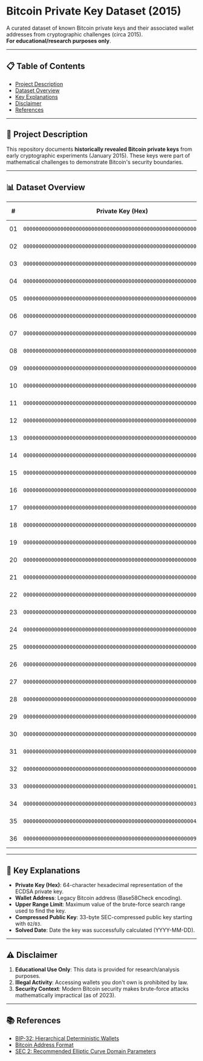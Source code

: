 # Bitcoin Private Key Dataset (2015)

A curated dataset of known Bitcoin private keys and their associated wallet addresses from cryptographic challenges (circa 2015).  
**For educational/research purposes only**.

---

## 📋 Table of Contents
- [Project Description](#-project-description)
- [Dataset Overview](#-dataset-overview)
- [Key Explanations](#-key-explanations)
- [Disclaimer](#-disclaimer)
- [References](#-references)

---

## 🧩 Project Description
This repository documents **historically revealed Bitcoin private keys** from early cryptographic experiments (January 2015). These keys were part of mathematical challenges to demonstrate Bitcoin's security boundaries.

---

## 📊 Dataset Overview

| #  | Private Key (Hex)                           | Wallet Address                      | Upper Range Limit | Compressed Public Key (Hex)                   | Solved Date  |
|----|--------------------------------------------|-------------------------------------|-------------------|-----------------------------------------------|--------------|
| 01 | `0000000000000000000000000000000000000000000000000000000000000001` | 1BgGZ9tcN4rm9KBzDn7KprQz87SZ26SAMH | 1                 | `0279be667ef9dcbbac55a06295ce870b07029bfcdb2dce28d959f2815b16f81798` | 2015-01-15   |
| 02 | `0000000000000000000000000000000000000000000000000000000000000003` | 1CUNEBjYrCn2y1SdiUMohaKUi4wpP326Lb | 3                 | `02f9308a019258c31049344f85f89d5229b531c845836f99b08601f113bce036f9` | 2015-01-15   |
| 03 | `0000000000000000000000000000000000000000000000000000000000000007` | 19ZewH8Kk1PDbSNdJ97FP4EiCjTRaZMZQA | 7                 | `025cbdf0646e5db4eaa398f365f2ea7a0e3d419b7e0330e39ce92bddedcac4f9bc` | 2015-01-15   |
| 04 | `0000000000000000000000000000000000000000000000000000000000000008` | 1EhqbyUMvvs7BfL8goY6qcPbD6YKfPqb7e | 15                | `022f01e5e15cca351daff3843fb70f3c2f0a1bdd05e5af888a67784ef3e10a2a01` | 2015-01-15   |
| 05 | `0000000000000000000000000000000000000000000000000000000000000015` | 1E6NuFjCi27W5zoXg8TRdcSRq84zJeBW3k | 31                | `02352bbf4a4cdd12564f93fa332ce333301d9ad40271f8107181340aef25be59d5` | 2015-01-15   |
| 06 | `0000000000000000000000000000000000000000000000000000000000000031` | 1PitScNLyp2HCygzadCh7FveTnfmpPbfp8 | 63                | `03f2dac991cc4ce4b9ea44887e5c7c0bce58c80074ab9d4dbaeb28531b7739f530` | 2015-01-15   |
| 07 | `000000000000000000000000000000000000000000000000000000000000004C` | 1McVt1vMtCC7yn5b9wgX1833yCcLXzueeC | 127               | `0296516a8f65774275278d0d7420a88df0ac44bd64c7bae07c3fe397c5b3300b23` | 2015-01-15   |
| 08 | `00000000000000000000000000000000000000000000000000000000000000E0` | 1M92tSqNmQLYw33fuBvjmeadirh1ysMBxK | 255               | `0308bc89c2f919ed158885c35600844d49890905c79b357322609c45706ce6b514` | 2015-01-15   |
| 09 | `00000000000000000000000000000000000000000000000000000000000001D3` | 1CQFwcjw1dwhtkVWBttNLDtqL7ivBonGPV | 511               | `0243601d61c836387485e9514ab5c8924dd2cfd466af34ac95002727e1659d60f7` | 2015-01-15   |
| 10 | `0000000000000000000000000000000000000000000000000000000000000202` | 1LeBZP5QCwwgXRtmVUvTVrraqPUokyLHqe | 1023              | `03a7a4c30291ac1db24b4ab00c442aa832f7794b5a0959bec6e8d7fee802289dcd` | 2015-01-15   |
| 11 | `0000000000000000000000000000000000000000000000000000000000000483` | 1PgQVLmst3Z314JrQn5TNiys8Hc38TcXJu | 2047              | `038b05b0603abd75b0c57489e451f811e1afe54a8715045cdf4888333f3ebc6e8b` | 2015-01-15   |
| 12 | `0000000000000000000000000000000000000000000000000000000000000A7B` | 1DBaumZxUkM4qMQRt2LVWyFJq5kDtSZQot | 4095              | `038b00fcbfc1a203f44bf123fc7f4c91c10a85c8eae9187f9d22242b4600ce781c` | 2015-01-15   |
| 13 | `0000000000000000000000000000000000000000000000000000000000001460` | 1Pie8JkxBT6MGPz9Nvi3fsPkr2D8q3GBc1 | 8191              | `03aadaaab1db8d5d450b511789c37e7cfeb0eb8b3e61a57a34166c5edc9a4b869d` | 2015-01-15   |
| 14 | `0000000000000000000000000000000000000000000000000000000000002930` | 1ErZWg5cFCe4Vw5BzgfzB74VNLaXEiEkhk | 16383             | `03b4f1de58b8b41afe9fd4e5ffbdafaeab86c5db4769c15d6e6011ae7351e54759` | 2015-01-15   |
| 15 | `00000000000000000000000000000000000000000000000000000000000068F3` | 1QCbW9HWnwQWiQqVo5exhAnmfqKRrCRsvW | 32767             | `02fea58ffcf49566f6e9e9350cf5bca2861312f422966e8db16094beb14dc3df2c` | 2015-01-15   |
| 16 | `000000000000000000000000000000000000000000000000000000000000C936` | 1BDyrQ6WoF8VN3g9SAS1iKZcPzFfnDVieY | 65535             | `029d8c5d35231d75eb87fd2c5f05f65281ed9573dc41853288c62ee94eb2590b7a` | 2015-01-15   |
| 17 | `000000000000000000000000000000000000000000000000000000000001764F` | 1HduPEXZRdG26SUT5Yk83mLkPyjnZuJ7Bm | 131071            | `033f688bae8321b8e02b7e6c0a55c2515fb25ab97d85fda842449f7bfa04e128c3` | 2015-01-15   |
| 18 | `000000000000000000000000000000000000000000000000000000000003080D` | 1GnNTmTVLZiqQfLbAdp9DVdicEnB5GoERE | 262143            | `020ce4a3291b19d2e1a7bf73ee87d30a6bdbc72b20771e7dfff40d0db755cd4af1` | 2015-01-15   |
| 19 | `000000000000000000000000000000000000000000000000000000000005749F` | 1NWmZRpHH4XSPwsW6dsS3nrNWfL1yrJj4w | 524287            | `0385663c8b2f90659e1ccab201694f4f8ec24b3749cfe5030c7c3646a709408e19` | 2015-01-15   |
| 20 | `00000000000000000000000000000000000000000000000000000000000D2C55` | 1HsMJxNiV7TLxmoF6uJNkydxPFDog4NQum | 1048575           | `033c4a45cbd643ff97d77f41ea37e843648d50fd894b864b0d52febc62f6454f7c` | 2015-01-15   |
| 21 | `00000000000000000000000000000000000000000000000000000000001BA534` | 14oFNXucftsHiUMY8uctg6N487riuyXs4h | 2097151           | `031a746c78f72754e0be046186df8a20cdce5c79b2eda76013c647af08d306e49e` | 2015-01-15   |
| 22 | `00000000000000000000000000000000000000000000000000000000002DE40F` | 1CfZWK1QTQE3eS9qn61dQjV89KDjZzfNcv | 4194303           | `023ed96b524db5ff4fe007ce730366052b7c511dc566227d929070b9ce917abb43` | 2015-01-15   |
| 23 | `0000000000000000000000000000000000000000000000000000000000556E52` | 1L2GM8eE7mJWLdo3HZS6su1832NX2txaac | 8388607           | `03f82710361b8b81bdedb16994f30c80db522450a93e8e87eeb07f7903cf28d04b` | 2015-01-15   |
| 24 | `0000000000000000000000000000000000000000000000000000000000DC2A04` | 1rSnXMr63jdCuegJFuidJqWxUPV7AtUf7  | 16777215          | `036ea839d22847ee1dce3bfc5b11f6cf785b0682db58c35b63d1342eb221c3490c` | 2015-01-15   |
| 25 | `0000000000000000000000000000000000000000000000000000000001FA5EE5` | 15JhYXn6Mx3oF4Y7PcTAv2wVVAuCFFQNiP | 33554431          | `03057fbea3a2623382628dde556b2a0698e32428d3cd225f3bd034dca82dd7455a` | 2015-01-15   |
| 26 | `000000000000000000000000000000000000000000000000000000000340326E` | 1JVnST957hGztonaWK6FougdtjxzHzRMMg | 67108863          | `024e4f50a2a3eccdb368988ae37cd4b611697b26b29696e42e06d71368b4f3840f` | 2015-01-15   |
| 27 | `0000000000000000000000000000000000000000000000000000000006AC3875` | 128z5d7nN7PkCuX5qoA4Ys6pmxUYnEy86k | 134217727         | `031a864bae3922f351f1b57cfdd827c25b7e093cb9c88a72c1cd893d9f90f44ece` | 2015-01-15   |
| 28 | `000000000000000000000000000000000000000000000000000000000D916CE8` | 12jbtzBb54r97TCwW3G1gCFoumpckRAPdY | 268435455         | `03e9e661838a96a65331637e2a3e948dc0756e5009e7cb5c36664d9b72dd18c0a7` | 2015-01-16   |
| 29 | `0000000000000000000000000000000000000000000000000000000017E2551E` | 19EEC52krRUK1RkUAEZmQdjTyHT7Gp1TYT | 536870911         | `026caad634382d34691e3bef43ed4a124d8909a8a3362f91f1d20abaaf7e917b36` | 2015-01-16   |
| 30 | `000000000000000000000000000000000000000000000000000000003D94CD64` | 1LHtnpd8nU5VHEMkG2TMYYNUjjLc992bps | 1073741823        | `030d282cf2ff536d2c42f105d0b8588821a915dc3f9a05bd98bb23af67a2e92a5b` | 2015-01-16   |
| 31 | `000000000000000000000000000000000000000000000000000000007D4FE747` | 1LhE6sCTuGae42Axu1L1ZB7L96yi9irEBE | 2147483647        | `0387dc70db1806cd9a9a76637412ec11dd998be666584849b3185f7f9313c8fd28` | 2015-01-16   |
| 32 | `00000000000000000000000000000000000000000000000000000000B862A62E` | 1FRoHA9xewq7DjrZ1psWJVeTer8gHRqEvR | 4294967295        | `0209c58240e50e3ba3f833c82655e8725c037a2294e14cf5d73a5df8d56159de69` | 2015-01-16   |
| 33 | `00000000000000000000000000000000000000000000000000000001A96CA8D8` | 187swFMjz1G54ycVU56B7jZFHFTNVQFDiu | 8589934591        | `03a355aa5e2e09dd44bb46a4722e9336e9e3ee4ee4e7b7a0cf5785b283bf2ab579` | 2015-01-17   |
| 34 | `000000000000000000000000000000000000000000000000000000034A65911D` | 1PWABE7oUahG2AFFQhhvViQovnCr4rEv7Q | 17179869183       | `033cdd9d6d97cbfe7c26f902faf6a435780fe652e159ec953650ec7b1004082790` | 2015-01-17   |
| 35 | `00000000000000000000000000000000000000000000000000000004AED21170` | 1PWCx5fovoEaoBowAvF5k91m2Xat9bMgwb | 34359738367       | `02f6a8148a62320e149cb15c544fe8a25ab483a0095d2280d03b8a00a7feada13d` | 2015-01-17   |
| 36 | `00000000000000000000000000000000000000000000000000000009DE820A7C` | 1Be2UF9NLfyLFbtm3TCbmuocc9N1Kduci1 | 68719476735       | `02b3e772216695845fa9dda419fb5daca28154d8aa59ea302f05e916635e47b9f6` | 2015-01-18   |

---

## 🔑 Key Explanations
- **Private Key (Hex)**: 64-character hexadecimal representation of the ECDSA private key.
- **Wallet Address**: Legacy Bitcoin address (Base58Check encoding).
- **Upper Range Limit**: Maximum value of the brute-force search range used to find the key.
- **Compressed Public Key**: 33-byte SEC-compressed public key starting with `02`/`03`.
- **Solved Date**: Date the key was successfully calculated (YYYY-MM-DD).

---

## ⚠️ Disclaimer
1. **Educational Use Only**: This data is provided for research/analysis purposes.
2. **Illegal Activity**: Accessing wallets you don't own is prohibited by law.
3. **Security Context**: Modern Bitcoin security makes brute-force attacks mathematically impractical (as of 2023).

---

## 📚 References
- [BIP-32: Hierarchical Deterministic Wallets](https://github.com/bitcoin/bips/blob/master/bip-0032.mediawiki)
- [Bitcoin Address Format](https://en.bitcoin.it/wiki/Address)
- [SEC 2: Recommended Elliptic Curve Domain Parameters](http://www.secg.org/sec2-v2.pdf)
